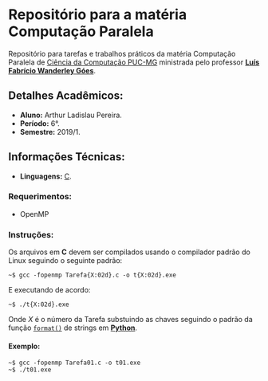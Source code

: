 # Repositório para a matéria Computação Paralela
Repositório para tarefas e trabalhos práticos da matéria Computação Paralela de [Ciência da Computação PUC-MG](http://www.icei.pucminas.br/index.php/cursos/graduacao/ciencia-da-computacao/coracao-eucaristico "Pagina Oficial do Curso") ministrada pelo professor [**Luís Fabrício Wanderley Góes**]( http://lattes.cnpq.br/7401444661491250 "Currículo Lattes").

## Detalhes Acadêmicos:
 - **Aluno:** Arthur Ladislau Pereira.
 - **Período:** 6°.
 - **Semestre:** 2019/1.

## Informações Técnicas:
 - **Linguagens:** [C](https://pt.wikipedia.org/wiki/C_(linguagem_de_programa%C3%A7%C3%A3o) "Página da Wikipedia").

### Requerimentos:
 - OpenMP

### Instruções:
Os arquivos em **C** devem ser compilados usando o compilador padrão do Linux seguindo o seguinte padrão:

```shell
~$ gcc -fopenmp Tarefa{X:02d}.c -o t{X:02d}.exe
```
E executando de acordo:
```shell
~$ ./t{X:02d}.exe
```

Onde *X* é o número da Tarefa substuindo as chaves seguindo o padrão da função [```format()```](https://docs.python.org/3.4/library/functions.html#format "Documentação do Format") de strings em [**Python**](https://www.python.org/ "Página Oficial da Linguagem").

#### Exemplo:
```shell
~$ gcc -fopenmp Tarefa01.c -o t01.exe
~$ ./t01.exe
```
